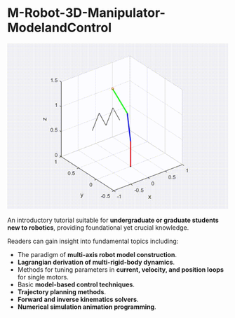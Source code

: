 # M-Robot-3D-Manipulator-ModelandControl
![MRobot](MRobot_Animation.gif)

An introductory tutorial suitable for **undergraduate or graduate students new to  robotics**, providing foundational yet crucial knowledge. 

Readers can gain insight into fundamental topics including:

- The paradigm of **multi-axis robot model construction**.
- **Lagrangian derivation of multi-rigid-body dynamics**.
- Methods for tuning parameters in **current, velocity, and position loops** for single motors.
- Basic **model-based control techniques**.
- **Trajectory planning methods**.
- **Forward and inverse kinematics solvers**.
- **Numerical simulation animation programming**.
